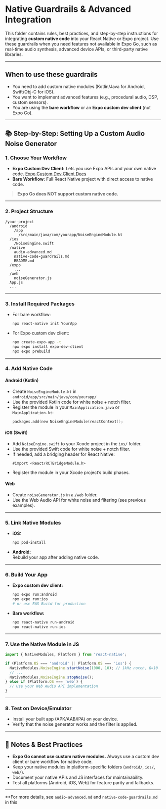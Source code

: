 # Native Guardrails & Advanced Integration

This folder contains rules, best practices, and step-by-step instructions for integrating **custom native code** into your React Native or Expo project. Use these guardrails when you need features not available in Expo Go, such as real-time audio synthesis, advanced device APIs, or third-party native libraries.

---

## When to use these guardrails

- You need to add custom native modules (Kotlin/Java for Android, Swift/Obj-C for iOS).
- You want to implement advanced features (e.g., procedural audio, DSP, custom sensors).
- You are using the **bare workflow** or an **Expo custom dev client** (not Expo Go).

---

## 📚 Step-by-Step: Setting Up a Custom Audio Noise Generator

### 1. **Choose Your Workflow**

- **Expo Custom Dev Client:** Lets you use Expo APIs and your own native code. [Expo Custom Dev Client Docs](https://docs.expo.dev/clients/installation/)
- **Bare Workflow:** Full React Native project with direct access to native code.

> **Expo Go does NOT support custom native code.**

---

### 2. **Project Structure**

```
/your-project
  /android
    /app
      /src/main/java/com/yourapp/NoiseEngineModule.kt
  /ios
    /NoiseEngine.swift
  /native
    audio-advanced.md
    native-code-guardrails.md
    README.md
  /expo
    ...
  /web
    noiseGenerator.js
  App.js
  ...
```

---

### 3. **Install Required Packages**

- For bare workflow:  
  ```sh
  npx react-native init YourApp
  ```
- For Expo custom dev client:  
  ```sh
  npx create-expo-app -t
  npx expo install expo-dev-client
  npx expo prebuild
  ```

---

### 4. **Add Native Code**

#### **Android (Kotlin)**
- Create `NoiseEngineModule.kt` in `android/app/src/main/java/com/yourapp/`
- Use the provided Kotlin code for white noise + notch filter.
- Register the module in your `MainApplication.java` or `MainApplication.kt`:
  ```kotlin
  packages.add(new NoiseEngineModule(reactContext));
  ```

#### **iOS (Swift)**
- Add `NoiseEngine.swift` to your Xcode project in the `ios/` folder.
- Use the provided Swift code for white noise + notch filter.
- If needed, add a bridging header for React Native:
  ```objc
  #import <React/RCTBridgeModule.h>
  ```
- Register the module in your Xcode project’s build phases.

#### **Web**
- Create `noiseGenerator.js` in a `/web` folder.
- Use the Web Audio API for white noise and filtering (see previous examples).

---

### 5. **Link Native Modules**

- **iOS:**  
  ```sh
  npx pod-install
  ```
- **Android:**  
  Rebuild your app after adding native code.

---

### 6. **Build Your App**

- **Expo custom dev client:**  
  ```sh
  npx expo run:android
  npx expo run:ios
  # or use EAS Build for production
  ```
- **Bare workflow:**  
  ```sh
  npx react-native run-android
  npx react-native run-ios
  ```

---

### 7. **Use the Native Module in JS**

```js
import { NativeModules, Platform } from 'react-native';

if (Platform.OS === 'android' || Platform.OS === 'ios') {
  NativeModules.NoiseEngine.startNoise(1000, 10); // 1kHz notch, Q=10
  // ...
  NativeModules.NoiseEngine.stopNoise();
} else if (Platform.OS === 'web') {
  // Use your Web Audio API implementation
}
```

---

### 8. **Test on Device/Emulator**

- Install your built app (APK/AAB/IPA) on your device.
- Verify that the noise generator works and the filter is applied.

---

## 🛑 Notes & Best Practices

- **Expo Go cannot use custom native modules.** Always use a custom dev client or bare workflow for native code.
- Keep your native modules in platform-specific folders (`android/`, `ios/`, `web/`).
- Document your native APIs and JS interfaces for maintainability.
- Test all platforms (Android, iOS, Web) for feature parity and fallbacks.

---

**For more details, see `audio-advanced.md` and `native-code-guardrails.md` in this